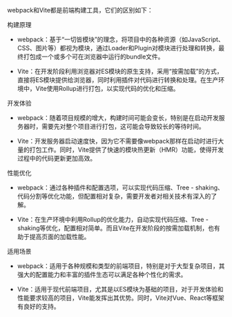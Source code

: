 webpack和Vite都是前端构建工具，它们的区别如下：

构建原理

- webpack：基于“一切皆模块”的理念，将项目中的各种资源（如JavaScript、CSS、图片等）都视为模块，通过Loader和Plugin对模块进行处理和转换，最终打包成一个或多个可在浏览器中运行的bundle文件。

- Vite：在开发阶段利用浏览器对ES模块的原生支持，采用“按需加载”的方式，直接将ES模块提供给浏览器，同时利用插件对代码进行转换和处理。在生产环境中，Vite使用Rollup进行打包，以实现代码的优化和压缩。

开发体验

- webpack：随着项目规模的增大，构建时间可能会变长，特别是在启动开发服务器时，需要先对整个项目进行打包，这可能会导致较长的等待时间。

- Vite：开发服务器启动速度快，因为它不需要像webpack那样在启动时进行大量的打包工作。同时，Vite提供了快速的模块热更新（HMR）功能，使得开发过程中的代码更新更加高效。

性能优化

- webpack：通过各种插件和配置选项，可以实现代码压缩、Tree - shaking、代码分割等优化功能，但配置相对复杂，需要开发者对相关技术有深入的了解。

- Vite：在生产环境中利用Rollup的优化能力，自动实现代码压缩、Tree - shaking等优化，配置相对简单。而且Vite在开发阶段的按需加载机制，也有助于提高页面的加载性能。

适用场景

- webpack：适用于各种规模和类型的前端项目，特别是对于大型复杂项目，其强大的配置能力和丰富的插件生态可以满足各种个性化的需求。

- Vite：适用于现代前端项目，尤其是以ES模块为基础的项目，对于开发体验和性能要求较高的项目，Vite能发挥出其优势。同时，Vite对Vue、React等框架有良好的支持。
